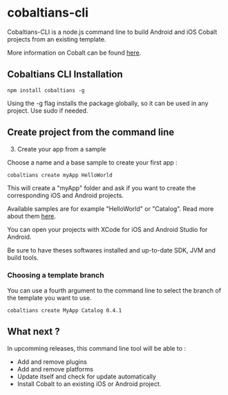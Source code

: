 # cobaltians-cli

Cobaltians-CLI is a node.js command line to build Android and iOS Cobalt projects from an existing template.

More information on Cobalt can be found [here](http://cobaltians.com).

## Cobaltians CLI Installation

    npm install cobaltians -g

Using the -g flag installs the package globally, so it can be used in any project. Use sudo if needed.

## Create project from the command line

3) Create your app from a sample

Choose a name and a base sample to create your first app :

    cobaltians create myApp HelloWorld

This will create a "myApp" folder and ask if you want to create the corresponding iOS and Android projects.

Available samples are for example "HelloWorld" or "Catalog". Read more about them [here](https://github.com/cobaltians/cobalt/wiki/Samples-list).

You can open your projects with XCode for iOS and Android Studio for Android.

Be sure to have theses softwares installed and up-to-date SDK, JVM and build tools.

### Choosing a template branch

You can use a fourth argument to the command line to select the branch of the template you want to use.

    cobaltians create MyApp Catalog 0.4.1
    

## What next ?


In upcomming releases, this command line tool will be able to :

* Add and remove plugins 
* Add and remove platforms 
* Update itself and check for update automatically
* Install Cobalt to an existing iOS or Android project.

